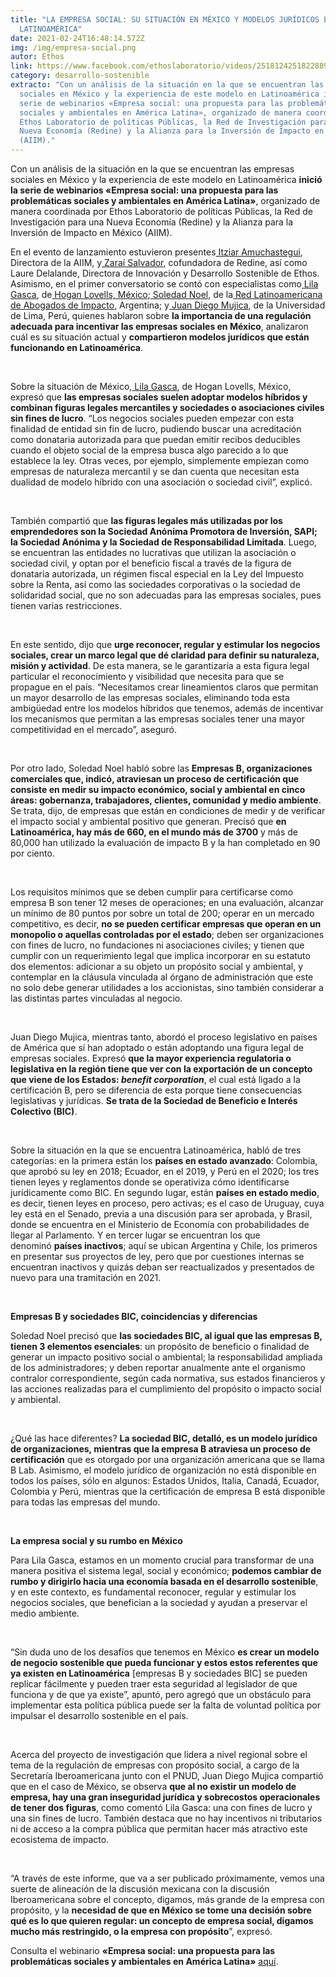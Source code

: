 ```yaml
---
title: "LA EMPRESA SOCIAL: SU SITUACIÓN EN MÉXICO Y MODELOS JURÍDICOS EN
  LATINOAMÉRICA"
date: 2021-02-24T16:48:14.572Z
img: /img/empresa-social.png
autor: Ethos
link: https://www.facebook.com/ethoslaboratorio/videos/2518124251822889/
category: desarrollo-sostenible
extracto: "Con un análisis de la situación en la que se encuentran las empresas
  sociales en México y la experiencia de este modelo en Latinoamérica inició la
  serie de webinarios «Empresa social: una propuesta para las problemáticas
  sociales y ambientales en América Latina», organizado de manera coordinada por
  Ethos Laboratorio de políticas Públicas, la Red de Investigación para una
  Nueva Economía (Redine) y la Alianza para la Inversión de Impacto en México
  (AIIM)."
---
```

<!--StartFragment-->

Con un análisis de la situación en la que se encuentran las empresas sociales en México y la experiencia de este modelo en Latinoamérica **inició la serie de webinarios «Empresa social: una propuesta para las problemáticas sociales y ambientales en América Latina»**, organizado de manera coordinada por Ethos Laboratorio de políticas Públicas, la Red de Investigación para una Nueva Economía (Redine) y la Alianza para la Inversión de Impacto en México (AIIM).

En el evento de lanzamiento estuvieron presentes[ Itziar Amuchastegui](https://www.linkedin.com/in/itziar-amuchastegui-97484634), Directora de la AIIM, y[ Zaraí Salvador](https://www.linkedin.com/in/zarai-salvador), cofundadora de Redine, así como Laure Delalande, Directora de Innovación y Desarrollo Sostenible de Ethos. Asimismo, en el primer conversatorio se contó con especialistas como[ Lila Gasca](https://www.linkedin.com/in/lilaalej/), de[ Hogan Lovells, México](https://www.facebook.com/hoganlovellsmx/);[ Soledad Noel](https://www.linkedin.com/in/soledad-noel/), de la[ Red Latinoamericana de Abogados de Impacto](https://esela.eu/regions/rlai), Argentina; y[ Juan Diego Mujica](https://www.linkedin.com/in/juandiegomf/), de la Universidad de Lima, Perú, quienes hablaron sobre **la importancia de una regulación adecuada para incentivar las empresas sociales en México**, analizaron cuál es su situación actual y **compartieron modelos jurídicos que están funcionando en Latinoamérica**.

 

Sobre la situación de México,[ Lila Gasca](https://www.linkedin.com/in/lilaalej/), de Hogan Lovells, México, expresó que **las empresas sociales suelen adoptar modelos híbridos y combinan figuras legales mercantiles y sociedades o asociaciones civiles sin fines de lucro**. “Los negocios sociales pueden empezar con esta finalidad de entidad sin fin de lucro, pudiendo buscar una acreditación como donataria autorizada para que puedan emitir recibos deducibles cuando el objeto social de la empresa busca algo parecido a lo que establece la ley. Otras veces, por ejemplo, simplemente empiezan como empresas de naturaleza mercantil y se dan cuenta que necesitan esta dualidad de modelo híbrido con una asociación o sociedad civil”, explicó.

 

También compartió que **las figuras legales más utilizadas por los emprendedores son la Sociedad Anónima Promotora de Inversión, SAPI; la Sociedad Anónima y la Sociedad de Responsabilidad Limitada**. Luego, se encuentran las entidades no lucrativas que utilizan la asociación o sociedad civil, y optan por el beneficio fiscal a través de la figura de donataria autorizada, un régimen fiscal especial en la Ley del Impuesto sobre la Renta, así como las sociedades corporativas o la sociedad de solidaridad social, que no son adecuadas para las empresas sociales, pues tienen varias restricciones.

 

En este sentido, dijo que **urge reconocer, regular y estimular los negocios sociales, crear un marco legal que dé claridad para definir su naturaleza, misión y actividad**. De esta manera, se le garantizaría a esta figura legal particular el reconocimiento y visibilidad que necesita para que se propague en el país. “Necesitamos crear lineamientos claros que permitan un mayor desarrollo de las empresas sociales, eliminando toda esta ambigüedad entre los modelos híbridos que tenemos, además de incentivar los mecanismos que permitan a las empresas sociales tener una mayor competitividad en el mercado”, aseguró.

 

Por otro lado, Soledad Noel habló sobre las **Empresas B, organizaciones comerciales que, indicó, atraviesan un proceso de certificación que consiste en medir su impacto económico, social y ambiental en cinco áreas: gobernanza, trabajadores, clientes, comunidad y medio ambiente**. Se trata, dijo, de empresas que están en condiciones de medir y de verificar el impacto social y ambiental positivo que generan. Precisó que **en Latinoamérica, hay más de 660, en el mundo más de 3700** y más de 80,000 han utilizado la evaluación de impacto B y la han completado en 90 por ciento.

 

Los requisitos mínimos que se deben cumplir para certificarse como empresa B son tener 12 meses de operaciones; en una evaluación, alcanzar un mínimo de 80 puntos por sobre un total de 200; operar en un mercado competitivo, es decir, **no se pueden certificar empresas que operan en un monopolio o aquellas controladas por el estado**; deben ser organizaciones con fines de lucro, no fundaciones ni asociaciones civiles; y tienen que cumplir con un requerimiento legal que implica incorporar en su estatuto dos elementos: adicionar a su objeto un propósito social y ambiental, y contemplar en la cláusula vinculada al órgano de administración que este no solo debe generar utilidades a los accionistas, sino también considerar a las distintas partes vinculadas al negocio.

 

Juan Diego Mujica, mientras tanto, abordó el proceso legislativo en países de América que sí han adoptado o están adoptando una figura legal de empresas sociales. Expresó **que la mayor experiencia regulatoria o legislativa en la región tiene que ver con la exportación de un concepto que viene de los Estados: *benefit corporation***, el cual está ligado a la certificación B, pero se diferencia de esta porque tiene consecuencias legislativas y jurídicas. **Se trata de la Sociedad de Beneficio e Interés Colectivo (BIC)**.

 

Sobre la situación en la que se encuentra Latinoamérica, habló de tres categorías: en la primera están los **países en estado avanzado**: Colombia, que aprobó su ley en 2018; Ecuador, en el 2019, y Perú en el 2020; los tres tienen leyes y reglamentos donde se operativiza cómo identificarse jurídicamente como BIC. En segundo lugar, están **países en estado medio**, es decir, tienen leyes en proceso, pero activas; es el caso de Uruguay, cuya ley está en el Senado, previa a una discusión para ser aprobada, y Brasil, donde se encuentra en el Ministerio de Economía con probabilidades de llegar al Parlamento. Y en tercer lugar se encuentran los que denominó **países inactivos**; aquí se ubican Argentina y Chile, los primeros en presentar sus proyectos de ley, pero que por cuestiones internas se encuentran inactivos y quizás deban ser reactualizados y presentados de nuevo para una tramitación en 2021.

 

**Empresas B y sociedades BIC, coincidencias y diferencias**



Soledad Noel precisó que **las sociedades BIC, al igual que las empresas B, tienen 3 elementos esenciales**: un propósito de beneficio o finalidad de generar un impacto positivo social o ambiental; la responsabilidad ampliada de los administradores; y deben reportar anualmente ante el organismo contralor correspondiente, según cada normativa, sus estados financieros y las acciones realizadas para el cumplimiento del propósito o impacto social y ambiental.

 

¿Qué las hace diferentes? **La sociedad BIC, detalló, es un modelo jurídico de organizaciones, mientras que la empresa B atraviesa un proceso de certificación** que es otorgado por una organización americana que se llama B Lab. Asimismo, el modelo jurídico de organización no está disponible en todos los países, sólo en algunos: Estados Unidos, Italia, Canadá, Ecuador, Colombia y Perú, mientras que la certificación de empresa B está disponible para todas las empresas del mundo.

 

**La empresa social y su rumbo en México**



Para Lila Gasca, estamos en un momento crucial para transformar de una manera positiva el sistema legal, social y económico; **podemos cambiar de rumbo y dirigirlo hacia una economía basada en el desarrollo sostenible**, y en este contexto, es fundamental reconocer, regular y estimular los negocios sociales, que benefician a la sociedad y ayudan a preservar el medio ambiente.

 

“Sin duda uno de los desafíos que tenemos en México **es crear un modelo de negocio sostenible que pueda funcionar y estos estos referentes que ya existen en Latinoamérica** \[empresas B y sociedades BIC] se pueden replicar fácilmente y pueden traer esta seguridad al legislador de que funciona y de que ya existe”, apuntó, pero agregó que un obstáculo para implementar esta política pública puede ser la falta de voluntad política por impulsar el desarrollo sostenible en el país.

 

Acerca del proyecto de investigación que lidera a nivel regional sobre el tema de la regulación de empresas con propósito social, a cargo de la Secretaría Iberoamericana junto con el PNUD, Juan Diego Mujica compartió que en el caso de México, se observa **que al no existir un modelo de empresa, hay una gran inseguridad jurídica y sobrecostos operacionales de tener dos figuras**, como comentó Lila Gasca: una con fines de lucro y una sin fines de lucro. También destaca que no hay incentivos ni tributarios ni de acceso a la compra pública que permitan hacer más atractivo este ecosistema de impacto.

 

“A través de este informe, que va a ser publicado próximamente, vemos una suerte de alineación de la discusión mexicana con la discusión Iberoamericana sobre el concepto, digamos, más grande de la empresa con propósito, y la **necesidad de que en México se tome una decisión sobre qué es lo que quieren regular: un concepto de empresa social, digamos mucho más restringido, o la empresa con propósito**”, expresó.

Consulta el webinario **«Empresa social: una propuesta para las problemáticas sociales y ambientales en América Latina»** [aquí](https://fb.watch/3TIZjlurNX/).

<!--EndFragment-->